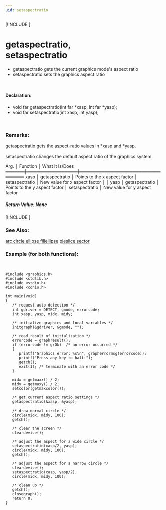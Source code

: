 ```yaml
---
uid: setaspectratio
---
```

[!INCLUDE [](graphics_header.md)]
# getaspectratio,<br>setaspectratio
* getaspectratio gets the current graphics mode's aspect ratio
* setaspectratio sets the graphics aspect ratio

<br>

#### Declaration:
* void far getaspectratio(int far *xasp, int far *yasp);
* void far setaspectratio(int xasp, int yasp);

<br>

### Remarks:
getaspectratio gets the [aspect-ratio values](aspect_ratio.md) in *xasp and *yasp.<br><br>
setaspectratio changes the default aspect ratio of the graphics system.<br>

<div class="data">
  Arg. │ Function       │ What It Is/Does
 ══════╪════════════════╪════════════════════════════════
  xasp │ getaspectratio │ Points to the x aspect factor
       │ setaspectratio │ New value for x aspect factor
       │                │
  yasp │ getaspectratio │ Points to the y aspect factor
       │ setaspectratio │ New value for y aspect factor
<br></div>

##### Return Value:  None

[!INCLUDE [](portability.md)]

### See Also:
<div class="data"><a href="arc.md">  arc        </a> <a href="circle.md">  circle     </a> <a href="ellipse.md">  ellipse    </a> <a href="fillellipse.md">  fillellipse</a> <a href="pieslice.md">  pieslice   </a>
<a href="sector.md">  sector     </a>
<br></div>

### Example (for both functions):

<br>

```
#include <graphics.h>
#include <stdlib.h>
#include <stdio.h>
#include <conio.h>

int main(void)
{
   /* request auto detection */
   int gdriver = DETECT, gmode, errorcode;
   int xasp, yasp, midx, midy;

   /* initialize graphics and local variables */
   initgraph(&gdriver, &gmode, "");

   /* read result of initialization */
   errorcode = graphresult();
   if (errorcode != grOk)  /* an error occurred */
   {
      printf("Graphics error: %s\n", grapherrormsg(errorcode));
      printf("Press any key to halt:");
      getch();
      exit(1); /* terminate with an error code */
   }

   midx = getmaxx() / 2;
   midy = getmaxy() / 2;
   setcolor(getmaxcolor());

   /* get current aspect ratio settings */
   getaspectratio(&xasp, &yasp);

   /* draw normal circle */
   circle(midx, midy, 100);
   getch();

   /* clear the screen */
   cleardevice();

   /* adjust the aspect for a wide circle */
   setaspectratio(xasp/2, yasp);
   circle(midx, midy, 100);
   getch();

   /* adjust the aspect for a narrow circle */
   cleardevice();
   setaspectratio(xasp, yasp/2);
   circle(midx, midy, 100);

   /* clean up */
   getch();
   closegraph();
   return 0;
}
```

<br>